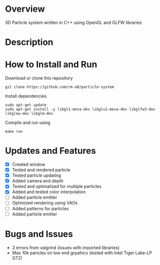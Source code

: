 # Overview
3D Particle system written in C++ using OpenGL and GLFW libraries
# Description

# How to Install and Run
Download or clone this repository
```
git clone https://github.com/rm-a0/particle-system
```
Install dependencies
```
sudo apt-get update
sudo apt-get install -y libgl1-mesa-dev libglu1-mesa-dev libglfw3-dev libglew-dev libglm-dev
```
Compile and run using
```
make run
```
# Updates and Features
- [x] Created window
- [x] Tested and rendered particle
- [x] Tested particle updating
- [x] Added camera and depth
- [x] Tested and optimalized for multiple particles
- [x] Added and tested color interpolation
- [ ] Added particle emitter
- [ ] Optimized rendering using VAOs
- [ ] Added patterns for particles
- [ ] Added particle emitter

# Bugs and Issues
- 2 errors from valgrind (issues with imported libraries)
- Max 10k paricles on low end grpahics (tested with Intel Tiger Lake-LP GT2)
